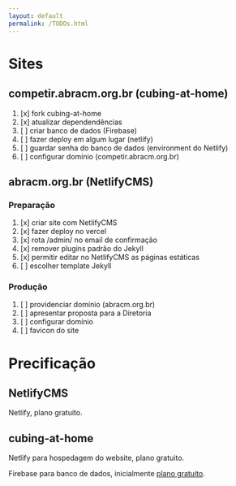 ```yaml
---
layout: default
permalink: /TODOs.html
---
```


# Sites
## competir.abracm.org.br (cubing-at-home)

1. [x] fork cubing-at-home
1. [x] atualizar dependendências
1. [ ] criar banco de dados (Firebase)
1. [ ] fazer deploy em algum lugar (netlify)
1. [ ] guardar senha do banco de dados (environment do Netlify)
1. [ ] configurar domínio (competir.abracm.org.br)

## abracm.org.br (NetlifyCMS)

### Preparação
1. [x] criar site com NetlifyCMS
1. [x] fazer deploy no vercel
1. [x] rota /admin/ no email de confirmação
1. [x] remover plugins padrão do Jekyll
1. [x] permitir editar no NetlifyCMS as páginas estáticas
1. [ ] escolher template Jekyll

### Produção
1. [ ] providenciar domínio (abracm.org.br)
1. [ ] apresentar proposta para a Diretoria
1. [ ] configurar domínio
1. [ ] favicon do site

# Precificação

## NetlifyCMS

Netlify, plano gratuito.

## cubing-at-home

Netlify para hospedagem do website, plano gratuito.

Firebase para banco de dados, inicialmente [plano gratuito](https://firebase.google.com/pricing/).
